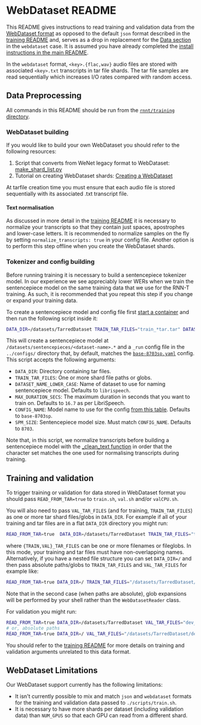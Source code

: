 # WebDataset README

This README gives instructions to read training and validation data from the [WebDataset format](https://github.com/webdataset/webdataset#the-webdataset-format) as opposed to the default `json` format described in the [training README](../README.md) and, serves as a drop in replacement for the [Data section](../README.md#data) in the `webdataset` case.
It is assumed you have already completed the [install instructions in the main README](../README.md#installation).

In the `webdataset` format, `<key>.{flac,wav}` audio files are stored with associated `<key>.txt` transcripts in tar file shards. The tar file samples are read sequentially which increases I/O rates compared with random access.

## Data Preprocessing

All commands in this README should be run from the [`rnnt/training` directory](..).

### WebDataset building

If you would like to build your own WebDataset you should refer to the following resources:

1. Script that converts from WeNet legacy format to WebDataset: [make_shard_list.py](https://github.com/wenet-e2e/wenet/blob/main/tools/make_shard_list.py)
2. Tutorial on creating WebDataset shards: [Creating a WebDataset](https://webdataset.github.io/webdataset/creating/)

At tarfile creation time you must ensure that each audio file is stored sequentially with its associated .txt transcript file.

#### Text normalisation

As discussed in more detail in the [training README](../README.md#data_preprocess) it is necessary to normalize your transcripts so that they contain just spaces, apostrophes and lower-case letters. It is recommended to normalize samples on the fly by setting `normalize_transcripts: true` in your config file. Another option is to perform this step offline when you create the WebDataset shards.

### Tokenizer and config building

Before running training it is necessary to build a sentencepiece tokenizer model. In our experience we see appreciably lower WERs when we train the sentencepiece model on the same training data that we use for the RNN-T training. As such, it is recommended that you repeat this step if you change or expand your training data.

To create a sentencepiece model and config file first [start a container](../README.md#run-container) and then run the following script inside it:

```bash
DATA_DIR=/datasets/TarredDataset TRAIN_TAR_FILES="train_*tar.tar" DATASET_NAME_LOWER_CASE=librispeech960 ./scripts/preprocess_webdataset.sh
```

This will create a sentencepiece model at `/datasets/sentencepieces/<dataset-name>.*` and a `_run` config file in the `../configs/` directory that, by default, matches the [`base-8703sp.yaml`](../configs/base-8703sp.yaml) config. This script accepts the following arguments:

- `DATA_DIR`: Directory containing tar files.
- `TRAIN_TAR_FILES`: One or more shard file paths or globs.
- `DATASET_NAME_LOWER_CASE`: Name of dataset to use for naming sentencepiece model. Defaults to `librispeech`.
- `MAX_DURATION_SECS`: The maximum duration in seconds that you want to train on. Defaults to `16.7` as per LibriSpeech.
- `CONFIG_NAME`: Model name to use for the config [from this table](../README.md#models). Defaults to `base-8703sp`.
- `SPM_SIZE`: Sentencepiece model size. Must match `CONFIG_NAME`. Defaults to `8703`.

Note that, in this script, we normalize transcripts before building a sentencepiece model with the [_clean_text function](./../rnnt_train/common/text/ito/__init__.py) in order that the character set matches the one used for normalising transcripts during training.

## Training and validation

To trigger training or validation for data stored in WebDataset format you should pass `READ_FROM_TAR=true` to `train.sh`, `val.sh` and/or `valCPU.sh`.

You will also need to pass `VAL_TAR_FILES` (and for training, `TRAIN_TAR_FILES`) as one or more tar shard files/globs in `DATA_DIR`. For example if all of your training and tar files are in a flat `DATA_DIR` directory you might run:

```bash
READ_FROM_TAR=true  DATA_DIR=/datasets/TarredDataset TRAIN_TAR_FILES="train_*.tar" VAL_TAR_FILES="dev_*.tar" ./scripts/train.sh
```

where `{TRAIN,VAL}_TAR_FILES` can be one or more filenames or fileglobs. In this mode, your training and tar files must have non-overlapping names. Alternatively, if you have a nested file structure you can set `DATA_DIR=/` and then pass absolute paths/globs to `TRAIN_TAR_FILES` and `VAL_TAR_FILES` for example like:

```bash
READ_FROM_TAR=true DATA_DIR=/ TRAIN_TAR_FILES="/datasets/TarredDataset/train/**" VAL_TAR_FILES="/datasets/TarredDataset/dev/**" ./scripts/train.sh
```

Note that in the second case (when paths are absolute), glob expansions will be performed by your shell rather than the `WebDatasetReader` class.

For validation you might run:

```bash
READ_FROM_TAR=true DATA_DIR=/datasets/TarredDataset VAL_TAR_FILES="dev_*.tar" ./scripts/val.sh
# or, absolute paths
READ_FROM_TAR=true DATA_DIR=/ VAL_TAR_FILES="/datasets/TarredDataset/dev/**" ./scripts/val.sh
```

You should refer to the [training README](../README.md#training) for more details on training and validation arguments unrelated to this data format.

## WebDataset Limitations

Our WebDataset support currently has the following limitations:

- It isn't currently possible to mix and match `json` and `webdataset` formats for the training and validation data passed to `./scripts/train.sh`.
- It is necessary to have more shards per dataset (including validation data) than `NUM_GPUS` so that each GPU can read from a different shard.
